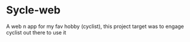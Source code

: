 # Sycle-web
A web n app for my fav hobby (cyclist), this project target was to engage cyclist out there to use it
